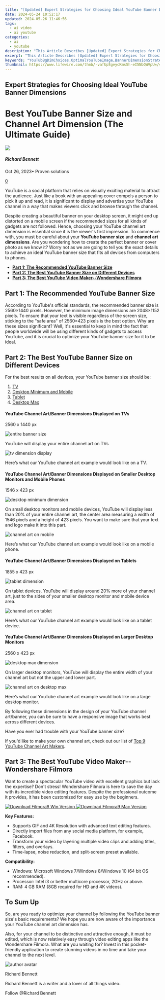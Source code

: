```yaml
---
title: "[Updated] Expert Strategies for Choosing Ideal YouTube Banner Dimensions"
date: 2024-05-24 10:52:17
updated: 2024-05-26 11:46:56
tags:
  - ai video
  - ai youtube
categories:
  - ai
  - youtube
description: "This Article Describes [Updated] Expert Strategies for Choosing Ideal YouTube Banner Dimensions"
excerpt: "This Article Describes [Updated] Expert Strategies for Choosing Ideal YouTube Banner Dimensions"
keywords: "YouTubBgDimChoices,OptimalYouTubeImage,BannerDimensionStrategy,VideoPlatformDesign,IdealBgSizeOptimization,YouTubeImageLayouts,StrategyForBgDimensions"
thumbnail: https://www.lifewire.com/thmb/-vafUpSgeycKmsSh-eI5NbQWVpU=/400x300/filters:no_upscale():max_bytes(150000):strip_icc()/unnamed1-e515218d114c4c8684edc781c0b8a6e9.png
---
```


## Expert Strategies for Choosing Ideal YouTube Banner Dimensions

# Best YouTube Banner Size and Channel Art Dimension (The Ultimate Guide)

![](https://images.wondershare.com/filmora/article-images/richard-bennett.jpg)

##### Richard Bennett

 Oct 26, 2023• Proven solutions

[0](#commentsBoxSeoTemplate)

YouTube is a social platform that relies on visually exciting material to attract the audience. Just like a book with an appealing cover compels a person to pick it up and read, it is significant to display and advertise your YouTube channel in a way that makes viewers click and browse through the channel.

Despite creating a beautiful banner on your desktop screen, it might end up distorted on a mobile screen if the recommended sizes for all kinds of gadgets are not followed. Hence, choosing your YouTube channel art dimension is essential since it is the viewer's first impression. To commence with, you must be careful about your **YouTube banner size** and **channel art dimensions**. Are you wondering how to create the perfect banner or cover photo as we know it? Worry not as we are going to tell you the exact details to achieve an ideal YouTube banner size that fits all devices from computers to phones.

* [**Part 1: The Recommended YouTube Banner Size**](#part1)
* [**Part 2: The Best YouTube Banner Size on Different Devices**](#part2)
* [**Part 3: The Best YouTube Video Maker--Wondershare Filmora**](#part3)

## Part 1: The Recommended YouTube Banner Size

According to YouTube's official standards, the recommended banner size is 2560×1440 pixels. However, the minimum image dimensions are 2048×1152 pixels. To ensure that your text is visible regardless of the screen size, sticking to the "safe area" of 2560×423 pixels is the best option. Why are these sizes significant? Well, it's essential to keep in mind the fact that people worldwide will be using different kinds of gadgets to access YouTube, and it is crucial to optimize your YouTube banner size for it to be ideal.

## Part 2: The Best YouTube Banner Size on Different Devices

For the best results on all devices, your YouTube banner size should be:

1. [TV](#TV)
2. [Desktop Minimum and Mobile](#Mobile)
3. [Tablet](#Tablet)
4. [Desktop Max](#DesktopMax)

#### **YouTube Channel Art/Banner Dimensions Displayed on TVs**

 2560 x 1440 px

 ![entire banner size](https://images.wondershare.com/filmora/article-images/entire-banner-size1.jpg)

YouTube will display your entire channel art on TVs

 ![tv dimension display](https://images.wondershare.com/filmora/article-images/tv-dimension-display2.jpg)

Here’s what our YouTube channel art example would look like on a TV.

#### **YouTube Channel Art/Banner Dimensions Displayed on Smaller Desktop Monitors and Mobile Phones**

 1546 x 423 px

 ![desktop minimum dimension](https://images.wondershare.com/filmora/article-images/desktop-minimum-mobile3.jpg)

On small desktop monitors and mobile devices, YouTube will display less than 20% of your entire channel art, the center area measuring a width of 1546 pixels and a height of 423 pixels. You want to make sure that your text and logo make it into this part.

 ![channel art on mobile](https://images.wondershare.com/filmora/article-images/channel-art-on-mobile4.jpg)

Here’s what our YouTube channel art example would look like on a mobile phone.

#### **YouTube Channel Art/Banner Dimensions Displayed on Tablets**

1855 x 423 px

![tablet dimension](https://images.wondershare.com/filmora/article-images/tablet-dimension5.jpg)

On tablet devices, YouTube will display around 20% more of your channel art, just to the sides of your smaller desktop monitor and mobile device area.

 ![channel art on tablet](https://images.wondershare.com/filmora/article-images/channel-art-on-tablet6.jpg)

Here’s what our YouTube channel art example would look like on a tablet device.

#### **YouTube Channel Art/Banner Dimensions Displayed on Larger Desktop Monitors**

 2560 x 423 px

 ![desktop max dimension](https://images.wondershare.com/filmora/article-images/desktop-max-dimension7.jpg)

On larger desktop monitors, YouTube will display the entire width of your channel art but not the upper and lower part.

 ![channel art on desktop max](https://images.wondershare.com/filmora/article-images/channel-art-on-desktop-max8.jpg)

Here’s what our YouTube channel art example would look like on a large desktop monitor.

 By following these dimensions in the design of your YouTube channel art/banner, you can be sure to have a responsive image that works best across different devices.

Have you ever had trouble with your YouTube banner size?

If you'd like to make your own channel art, check out our list of [Top 9 YouTube Channel Art Makers](https://tools.techidaily.com/wondershare/filmora/download/).

## Part 3: The Best YouTube Video Maker--Wondershare Filmora

Want to create a spectacular YouTube video with excellent graphics but lack the expertise? Don't stress! Wondershare Filmora is here to save the day with its incredible video editing features. Despite the professional outcome it provides, it has been customized for easy use by the beginners.

[![Download Filmora9 Win Version](https://images.wondershare.com/filmora/guide/download-btn-win.jpg) ](https://tools.techidaily.com/wondershare/filmora/download/) [![Download Filmora9 Mac Version](https://images.wondershare.com/filmora/guide/download-btn-mac.jpg) ](https://tools.techidaily.com/wondershare/filmora/download/)

**Key Features:**

* Supports GIF and 4K Resolution with advanced text editing features.
* Directly import files from any social media platform, for example, Facebook.
* Transform your video by layering multiple video clips and adding titles, filters, and overlays.
* Time-lapse, noise reduction, and split-screen preset available.

**Compatibility:**

* Windows: Microsoft Windows 7/Windows 8/Windows 10 (64 bit OS recommended).
* Processor: Intel i3 or better multicore processor, 2GHz or above.
* RAM: 4 GB RAM (8GB required for HD and 4K videos).

## To Sum Up

So, are you ready to optimize your channel by following the YouTube banner size's basic requirements? We hope you are now aware of the importance your YouTube channel art dimension has.

Also, for your channel to be distinctive and attractive enough, it must be edited, which is now relatively easy through video editing apps like the Wondershare Filmora. What are you waiting for? Invest in this pocket-friendly application to create stunning videos in no time and take your channel to the next level.

![author avatar](https://images.wondershare.com/filmora/article-images/richard-bennett.jpg)

Richard Bennett

Richard Bennett is a writer and a lover of all things video.

Follow @Richard Bennett
